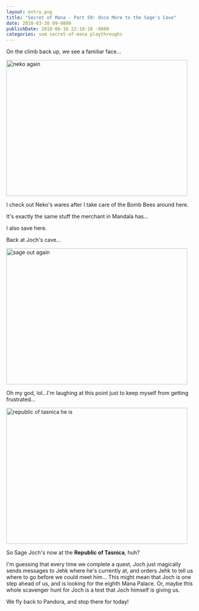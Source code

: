 ```yaml
---
layout: entry.pug
title: "Secret of Mana - Part 59: Once More to the Sage's Cave"
date: 2018-03-30 09-0800
publishDate: 2018-06-16 22:10:10 -0800
categories: som secret-of-mana playthroughs
---
```


On the climb back up, we see a familiar face...

<img src="https://i.imgur.com/ICXNwQ0.png" alt="neko again" width="480" height="360" />

I check out Neko's wares after I take care of the Bomb Bees around here.

It's exactly the same stuff the merchant in Mandala has...

I also save here.

Back at Joch's cave...

<img src="https://i.imgur.com/aPO6uJq.png" alt="sage out again" width="480" height="360" />

Oh my god, lol...I'm laughing at this point just to keep myself from getting frustrated...

<img src="https://i.imgur.com/rfayKOt.png" alt="republic of tasnica he is" width="480" height="360" />

So Sage Joch's now at the **Republic of Tasnica**, huh?

I'm guessing that every time we complete a quest, Joch just magically sends messages to Jehk where he's currently at, and orders Jehk to tell us where to go before we could meet him... This might mean that Joch is one step ahead of us, and is looking for the eighth Mana Palace. Or, maybe this whole scavenger hunt for Joch is a test that Joch himself is giving us.

We fly back to Pandora, and stop there for today!